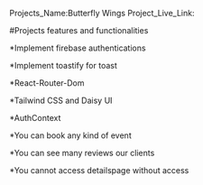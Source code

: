 Projects_Name:Butterfly Wings
Project_Live_Link:


#Projects features and functionalities

*Implement firebase authentications

*Implement toastify for toast

*React-Router-Dom

*Tailwind CSS and Daisy UI

*AuthContext

*You can book any kind of event

*You can see many reviews our clients

*You cannot access detailspage without access
